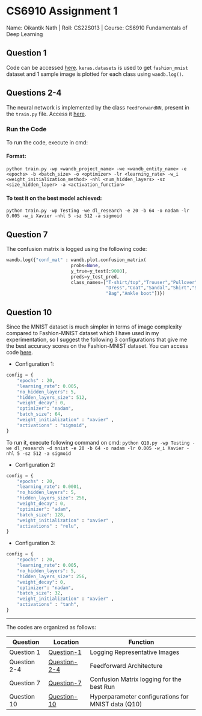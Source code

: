 # CS6910 Assignment 1
Name: Oikantik Nath | Roll: CS22S013 | Course: CS6910 Fundamentals of Deep Learning


## Question 1
Code can be accessed [here](https://github.com/oikn2018/CS6910_assignment_1/blob/main/q1.py). `keras.datasets` is used to get `fashion_mnist` dataset and 1 sample image is plotted for each class using `wandb.log()`.

## Questions 2-4
The neural network is implemented by the class `FeedForwardNN`, present in the `train.py` file.  Access it [here](https://github.com/oikn2018/CS6910_assignment_1/blob/main/train.py).

### Run the Code
To run the code, execute in cmd: 
#### Format:
`python train.py -wp <wandb_project_name> -we <wandb_entity_name> -e <epochs> -b <batch_size> -o <optimizer> -lr <learning_rate> -w_i <weight_initialization_method> -nhl <num_hidden_layers> -sz <size_hidden_layer> -a <activation_function>`

#### To test it on the best model achieved:
`python train.py -wp Testing -we dl_research -e 20 -b 64 -o nadam -lr 0.005 -w_i Xavier -nhl 5 -sz 512 -a sigmoid`

## Question 7
The confusion matrix is logged using the following code:

```python
wandb.log({"conf_mat" : wandb.plot.confusion_matrix(
                        probs=None,
                        y_true=y_test[:9000],
                        preds=y_test_pred,
                        class_names=["T-shirt/top","Trouser","Pullover",\
                                     "Dress","Coat","Sandal","Shirt","Sneaker",\
                                     "Bag","Ankle boot"])})
```


## Question 10
Since the MNIST dataset is much simpler in terms of image complexity compared to Fashion-MNIST dataset which I have used in my experimentation, so I suggest the following 3 configurations that give me the best accuracy scores on the Fashion-MNIST dataset. You can access code [here](https://github.com/oikn2018/CS6910_assignment_1/blob/main/Q10.py).

- Configuration 1: 
```python
config = { 
	"epochs" : 20,
	"learning_rate": 0.005,
	"no_hidden_layers": 5, 
	"hidden_layers_size": 512,
	"weight_decay": 0,
	"optimizer": "nadam",
	"batch_size": 64,
	"weight_initialization" : "xavier" ,
	"activations" : "sigmoid",
}
```
 To run it, execute following command on cmd:
`python Q10.py -wp Testing -we dl_research -d mnist -e 20 -b 64 -o nadam -lr 0.005 -w_i Xavier -nhl 5 -sz 512 -a sigmoid`

- Configuration 2: 
```python
config = { 
	"epochs" : 20,
	"learning_rate": 0.0001,
	"no_hidden_layers": 5, 
	"hidden_layers_size": 256,
	"weight_decay": 0,
	"optimizer": "adam",
	"batch_size": 128,
	"weight_initialization" : "xavier" ,
	"activations" : "relu",
}
```


- Configuration 3: 
```python
config = { 
	"epochs" : 20,
	"learning_rate": 0.005,
	"no_hidden_layers": 5, 
	"hidden_layers_size": 256,
	"weight_decay": 0,
	"optimizer": "nadam",
	"batch_size": 32,
	"weight_initialization" : "xavier" ,
	"activations" : "tanh",
}
```

---
The codes are organized as follows:

| Question | Location | Function | 
|----------|----------|----------|
| Question 1 | [Question-1](https://github.com/oikn2018/CS6910_assignment_1/blob/main/q1.py) | Logging Representative Images | 
| Question 2-4 | [Question-2-4](https://github.com/oikn2018/CS6910_assignment_1/blob/main/train.py) | Feedforward Architecture |
| Question 7 | [Question-7](#) | Confusion Matrix logging for the best Run | 
| Question 10 | [Question-10](https://github.com/oikn2018/CS6910_assignment_1/blob/main/Q10.py) | Hyperparameter configurations for MNIST data (Q10) | 
